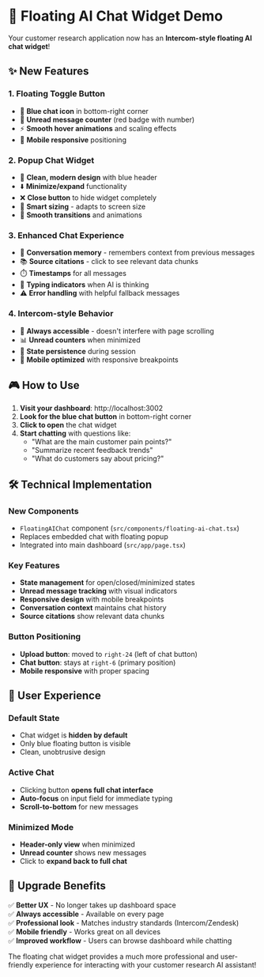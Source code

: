 # 🚀 Floating AI Chat Widget Demo

Your customer research application now has an **Intercom-style floating AI chat widget**!

## ✨ **New Features**

### **1. Floating Toggle Button**
- 💬 **Blue chat icon** in bottom-right corner
- 🔴 **Unread message counter** (red badge with number)
- ⚡ **Smooth hover animations** and scaling effects
- 📱 **Mobile responsive** positioning

### **2. Popup Chat Widget** 
- 🎨 **Clean, modern design** with blue header
- ⬇️ **Minimize/expand** functionality 
- ❌ **Close button** to hide widget completely
- 📏 **Smart sizing** - adapts to screen size
- 🔄 **Smooth transitions** and animations

### **3. Enhanced Chat Experience**
- 💭 **Conversation memory** - remembers context from previous messages
- 📚 **Source citations** - click to see relevant data chunks
- ⏱️ **Timestamps** for all messages
- 🤖 **Typing indicators** when AI is thinking
- ⚠️ **Error handling** with helpful fallback messages

### **4. Intercom-style Behavior**
- 🎯 **Always accessible** - doesn't interfere with page scrolling
- 📊 **Unread counters** when minimized
- 🔄 **State persistence** during session
- 📱 **Mobile optimized** with responsive breakpoints

## 🎮 **How to Use**

1. **Visit your dashboard**: http://localhost:3002
2. **Look for the blue chat button** in bottom-right corner
3. **Click to open** the chat widget
4. **Start chatting** with questions like:
   - "What are the main customer pain points?"
   - "Summarize recent feedback trends"
   - "What do customers say about pricing?"

## 🛠️ **Technical Implementation**

### **New Components**
- `FloatingAIChat` component (`src/components/floating-ai-chat.tsx`)
- Replaces embedded chat with floating popup
- Integrated into main dashboard (`src/app/page.tsx`)

### **Key Features**
- **State management** for open/closed/minimized states
- **Unread message tracking** with visual indicators
- **Responsive design** with mobile breakpoints
- **Conversation context** maintains chat history
- **Source citations** show relevant data chunks

### **Button Positioning**
- **Upload button**: moved to `right-24` (left of chat button)
- **Chat button**: stays at `right-6` (primary position)
- **Mobile responsive** with proper spacing

## 🎯 **User Experience**

### **Default State**
- Chat widget is **hidden by default**
- Only blue floating button is visible
- Clean, unobtrusive design

### **Active Chat**
- Clicking button **opens full chat interface**
- **Auto-focus** on input field for immediate typing
- **Scroll-to-bottom** for new messages

### **Minimized Mode**
- **Header-only view** when minimized
- **Unread counter** shows new messages
- Click to **expand back to full chat**

## 🔄 **Upgrade Benefits**

✅ **Better UX** - No longer takes up dashboard space  
✅ **Always accessible** - Available on every page  
✅ **Professional look** - Matches industry standards (Intercom/Zendesk)  
✅ **Mobile friendly** - Works great on all devices  
✅ **Improved workflow** - Users can browse dashboard while chatting  

The floating chat widget provides a much more professional and user-friendly experience for interacting with your customer research AI assistant!